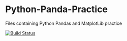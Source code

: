 # Python-Panda-Practice
Files containing Python Pandas and MatplotLib practice

[![Build Status](https://travis-ci.org/jgutierrezCSU/Python-Panda-Practice.svg?branch=master)](https://travis-ci.org/jgutierrezCSU/Python-Panda-Practice)
